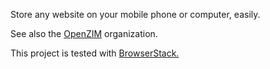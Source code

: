 Store any website on your mobile phone or computer, easily.</br>

See also the [OpenZIM](https://github.com/openzim/) organization.

This project is tested with <a href="https://https://www.browserstack.com/">BrowserStack.</a>
